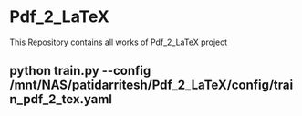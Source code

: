 # Pdf_2_LaTeX
This Repository contains all works of Pdf_2_LaTeX project


## python train.py --config /mnt/NAS/patidarritesh/Pdf_2_LaTeX/config/train_pdf_2_tex.yaml